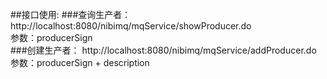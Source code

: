 ##接口使用:
  ###查询生产者：
      http://localhost:8080/nibimq/mqService/showProducer.do <br/>
      参数：producerSign <br/>
  ###创建生产者：
       http://localhost:8080/nibimq/mqService/addProducer.do   
       参数：producerSign  +  description

